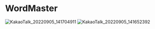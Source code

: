 # WordMaster

![KakaoTalk_20220905_141704911](https://user-images.githubusercontent.com/103398618/188365792-66841aa5-1ad9-4490-8e60-a416e9f2d489.png)
![KakaoTalk_20220905_141652392](https://user-images.githubusercontent.com/103398618/188365795-3b3d40ca-e871-477c-92ee-c754bf0cd25f.png)
